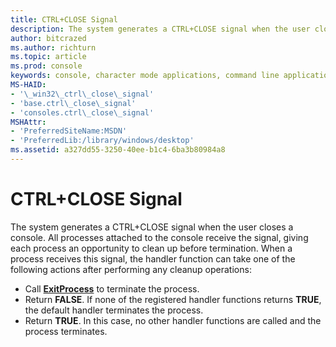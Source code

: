 ```yaml
---
title: CTRL+CLOSE Signal
description: The system generates a CTRL+CLOSE signal when the user closes a console.
author: bitcrazed
ms.author: richturn
ms.topic: article
ms.prod: console
keywords: console, character mode applications, command line applications, terminal applications, console api
MS-HAID:
- '\_win32\_ctrl\_close\_signal'
- 'base.ctrl\_close\_signal'
- 'consoles.ctrl\_close\_signal'
MSHAttr:
- 'PreferredSiteName:MSDN'
- 'PreferredLib:/library/windows/desktop'
ms.assetid: a327dd55-3250-40ee-b1c4-6ba3b80984a8
---
```


# CTRL+CLOSE Signal


The system generates a CTRL+CLOSE signal when the user closes a console. All processes attached to the console receive the signal, giving each process an opportunity to clean up before termination. When a process receives this signal, the handler function can take one of the following actions after performing any cleanup operations:

-   Call [**ExitProcess**](https://msdn.microsoft.com/library/windows/desktop/ms682658) to terminate the process.
-   Return **FALSE**. If none of the registered handler functions returns **TRUE**, the default handler terminates the process.
-   Return **TRUE**. In this case, no other handler functions are called and the process terminates.

 

 




